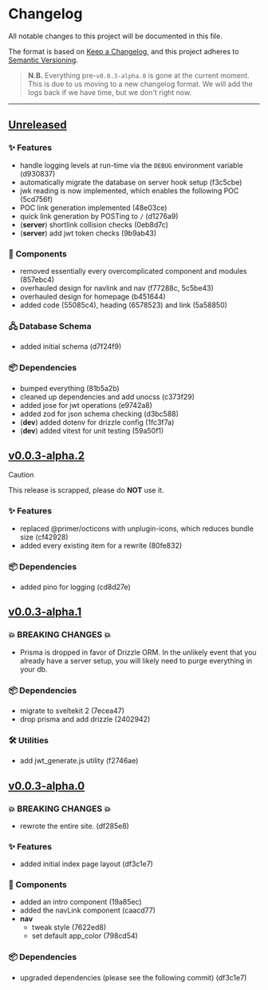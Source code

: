<!-- Template for a new:tm: release
## [Unreleased]
<!-- ### 💥 BREAKING CHANGES 💥
### ✨ Features
### 🐛 Bug Fixes
### 🧩 Components
### 📖 Documentation
### 🖧 Database Schema
### 🛠️ Utilities
### 📦 Dependencies  -->

# Changelog

All notable changes to this project will be documented in this file.

The format is based on [Keep a Changelog](https://keepachangelog.com/en/1.1.0/),
and this project adheres to
[Semantic Versioning](https://semver.org/spec/v2.0.0.html).

> **N.B.** Everything pre-`v0.0.3-alpha.0` is gone at the current moment. This
> is due to us moving to a new changelog format. We will add the logs back if we
> have time, but we don't right now.

---

<!-- ## [v0.0.4-alpha.0] -->
## [Unreleased]

<!--
### 💥 BREAKING CHANGES 💥
### 🐛 Bug Fixes
### 📖 Documentation
### 🛠️ Utilities
-->

### ✨ Features

- handle logging levels at run-time via the `DEBUG` environment variable
  (d930837)
- automatically migrate the database on server hook setup (f3c5cbe)
- jwk reading is now implemented, which enables the following POC (5cd756f)
- POC link generation implemented (48e03ce)
- quick link generation by POSTing to `/` (d1276a9)
- (**server**) shortlink collision checks (0eb8d7c)
- (**server**) add jwt token checks (9b9ab43)

### 🧩 Components

- removed essentially every overcomplicated component and modules (857ebc4)
- overhauled design for navlink and nav (f77288c, 5c5be43)
- overhauled design for homepage (b451644)
- added code (55085c4), heading (6578523) and link (5a58850)

### 🖧 Database Schema

- added initial schema (d7f24f9)

### 📦 Dependencies

- bumped everything (81b5a2b)
- cleaned up dependencies and add unocss (c373f29)
- added jose for jwt operations (e9742a8)
- added zod for json schema checking (d3bc588)
- (**dev**) added dotenv for drizzle config (1fc3f7a)
- (**dev**) added vitest for unit testing (59a50f1)

## [v0.0.3-alpha.2]

> [!CAUTION]
>
> This release is scrapped, please do **NOT** use it.

### ✨ Features

- replaced @primer/octicons with unplugin-icons, which reduces bundle size
  (cf42928)
- added every existing item for a rewrite (80fe832)

### 📦 Dependencies

- added pino for logging (cd8d27e)

## [v0.0.3-alpha.1]

### 💥 BREAKING CHANGES 💥

- Prisma is dropped in favor of Drizzle ORM. In the unlikely event that you
  already have a server setup, you will likely need to purge everything in your
  db.

### 📦 Dependencies

- migrate to sveltekit 2 (7ecea47)
- drop prisma and add drizzle (2402942)

### 🛠️ Utilities

- add jwt_generate.js utility (f2746ae)

## [v0.0.3-alpha.0]

### 💥 BREAKING CHANGES 💥

- rewrote the entire site. (df285e8)

### ✨ Features

- added initial index page layout (df3c1e7)

### 🧩 Components

- added an intro component (19a85ec)
- added the navLink component (caacd77)
- **nav**
  - tweak style (7622ed8)
  - set default app_color (798cd54)

### 📦 Dependencies

- upgraded dependencies (please see the following commit) (df3c1e7)

[Unreleased]: https://patchy.soopy.moe/cassie/shortify/compare/v0.0.3-alpha.2...HEAD
[v0.0.4-alpha.0]: https://patchy.soopy.moe/cassie/shortify/compare/v0.0.3-alpha.2...v0.0.4-alpha.0
[v0.0.3-alpha.2]: https://patchy.soopy.moe/cassie/shortify/compare/v0.0.3-alpha.1...v0.0.3-alpha.2
[v0.0.3-alpha.1]: https://patchy.soopy.moe/cassie/shortify/compare/v0.0.3-alpha.0...v0.0.3-alpha.1
[v0.0.3-alpha.0]: https://patchy.soopy.moe/cassie/shortify/compare/v0.0.2-alpha.0...v0.0.3-alpha.0

